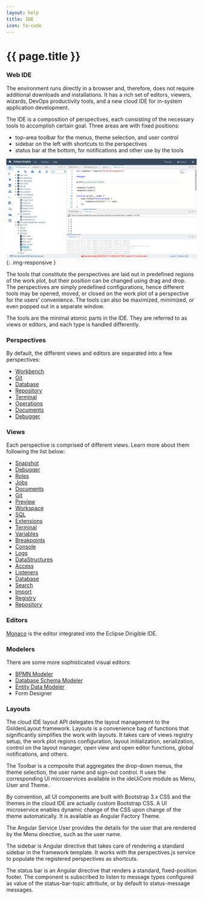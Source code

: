 ```yaml
---
layout: help
title: IDE
icon: fa-code
---
```


{{ page.title }}
===

### Web IDE

The environment runs directly in a browser and, therefore, does not require additional downloads and installations. It has a rich set of editors, viewers, wizards, DevOps productivity tools, and a new cloud IDE for in-system application development.

The IDE is a composition of perspectives, each consisting of the necessary tools to accomplish certain goal. Three areas are with fixed positions:

* top-area toolbar for the menus, theme selection, and user control
* sidebar on the left with shortcuts to the perspectives
* status bar at the bottom, for notifications and other use by the tools

![Workbench Perspective](images/ide_workbench_perspective.png){: .img-responsive }

The tools that constitute the perspectives are laid out in predefined regions of the work plot, but their position can be changed using drag and drop. The perspectives are simply predefined configurations, hence different tools may be opened, moved, or closed on the work plot of a perspective for the users’ convenience. The tools can also be maximized, minimized, or even popped out in a separate window.
 
The tools are the minimal atomic parts in the IDE. They are referred to as views or editors, and each type is handled differently.

### Perspectives

By default, the different views and editors are separated into a few perspectives:

* [Workbench](ide_perspective_workbench.html)
* [Git](ide_perspective_git.html)
* [Database](ide_perspective_database.html)
* [Repository](ide_perspective_repository.html) 
* [Terminal](ide_perspective_terminal.html)
* [Operations](ide_perspective_operations.html)
* [Documents](ide_perspective_documents.html)
* [Debugger](ide_perspective_debugger.html)

### Views

Each perspective is comprised of different views. Learn more about them following the list below:

* [Snapshot](ide_view_snapshot.html)
* [Debugger](ide_view_debugger.html)
* [Roles](ide_view_roles.html)
* [Jobs](ide_view_jobs.html)
* [Documents](ide_view_documents.html)
* [Git](ide_view_git.html)
* [Preview](ide_view_preview.html)
* [Workspace](ide_view_workspace.html)
* [SQL](ide_view_sql.html)
* [Extensions](ide_view_extensions.html)
* [Terminal](ide_view_terminal.html)
* [Variables](ide_view_variables.html)
* [Breakpoints](ide_view_breakpoints.html)
* [Console](ide_view_console.html)
* [Logs](ide_view_logs.html)
* [DataStructures](ide_view_datastructures.html)
* [Access](ide_view_access.html)
* [Listeners](ide_view_listeners.html)
* [Database](ide_view_database.html)
* [Search](ide_view_search.html)
* [Import](ide_view_import.html)
* [Registry](ide_view_registry.html)
* [Repository](ide_view_repository.html)

### Editors


[Monaco](https://microsoft.github.io/monaco-editor/) is the editor integrated into the Eclipse Dirigible IDE.


### Modelers

There are some more sophisticated visual editors:

* [BPMN Modeler](ide_modeler_bpmn.html)
* [Database Schema Modeler](ide_modeler_database_schema.html)
* [Entity Data Modeler](ide_modeler_entity_data.html)
* Form Designer


### Layouts

The cloud IDE layout API delegates the layout management to the GoldenLayout framework. Layouts is a convenience bag of functions that significantly simplifies the work with layouts. It takes care of views registry setup, the work plot regions configuration, layout initialization, serialization, control on the layout manager, open view and open editor functions, global notifications, and others.

The Toolbar is a composite that aggregates the drop-down menus, the theme selection, the user name and sign-out control. It uses the corresponding UI microservices available in the ideUiCore module as Menu, User and Theme.

By convention, all UI components are built with Bootstrap 3.x CSS and the themes in the cloud IDE are actually custom Bootstrap CSS. A UI microservice enables dynamic change of the CSS upon change of the theme automatically. It is available as Angular Factory Theme.

The Angular Service User provides the details for the user that are rendered by the Menu directive, such as the user name.

The sidebar is Angular directive that takes care of rendering a standard sidebar in the framework template. It works with the perspectives.js service to populate the registered perspectives as shortcuts.

The status bar is an Angular directive that renders a standard, fixed-position footer. The component is subscribed to listen to message types configured as value of the status-bar-topic attribute, or by default to status-message messages.
 
